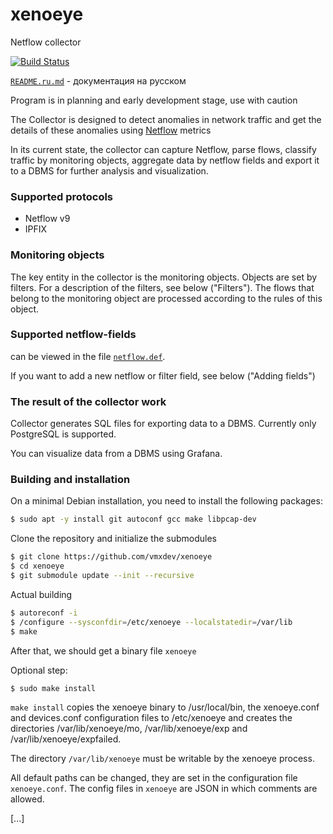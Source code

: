 # xenoeye
Netflow collector

[![Build Status](https://app.travis-ci.com/vmxdev/xenoeye.svg?branch=master)](https://app.travis-ci.com/vmxdev/xenoeye)

[`README.ru.md`](README.ru.md) - документация на русском


Program is in planning and early development stage, use with caution

The Collector is designed to detect anomalies in network traffic and get the details of these anomalies using [Netflow](https://en.wikipedia.org/wiki/Netflow) metrics

In its current state, the collector can capture Netflow, parse flows, classify traffic by monitoring objects, aggregate data by netflow fields and export it to a DBMS for further analysis and visualization.


### Supported protocols

  * Netflow v9
  * IPFIX

### Monitoring objects

The key entity in the collector is the monitoring objects. Objects are set by filters. For a description of the filters, see below ("Filters"). The flows that belong to the monitoring object are processed according to the rules of this object.

### Supported netflow-fields

can be viewed in the file [`netflow.def`](netflow.def).

If you want to add a new netflow or filter field, see below ("Adding fields")

### The result of the collector work

Collector generates SQL files for exporting data to a DBMS. Currently only PostgreSQL is supported.

You can visualize data from a DBMS using Grafana.


### Building and installation

On a minimal Debian installation, you need to install the following packages:

```sh
$ sudo apt -y install git autoconf gcc make libpcap-dev
```

Clone the repository and initialize the submodules

```sh
$ git clone https://github.com/vmxdev/xenoeye
$ cd xenoeye
$ git submodule update --init --recursive
```

Actual building

```sh
$ autoreconf -i
$ /configure --sysconfdir=/etc/xenoeye --localstatedir=/var/lib
$ make
```

After that, we should get a binary file `xenoeye`

Optional step:

```sh
$ sudo make install
```

`make install` copies the xenoeye binary to /usr/local/bin, the xenoeye.conf and devices.conf configuration files to /etc/xenoeye and creates the directories /var/lib/xenoeye/mo, /var/lib/xenoeye/exp and /var/lib/xenoeye/expfailed.

The directory `/var/lib/xenoeye` must be writable by the xenoeye process.

All default paths can be changed, they are set in the configuration file `xenoeye.conf`. The config files in `xenoeye` are JSON in which comments are allowed.

[...]
